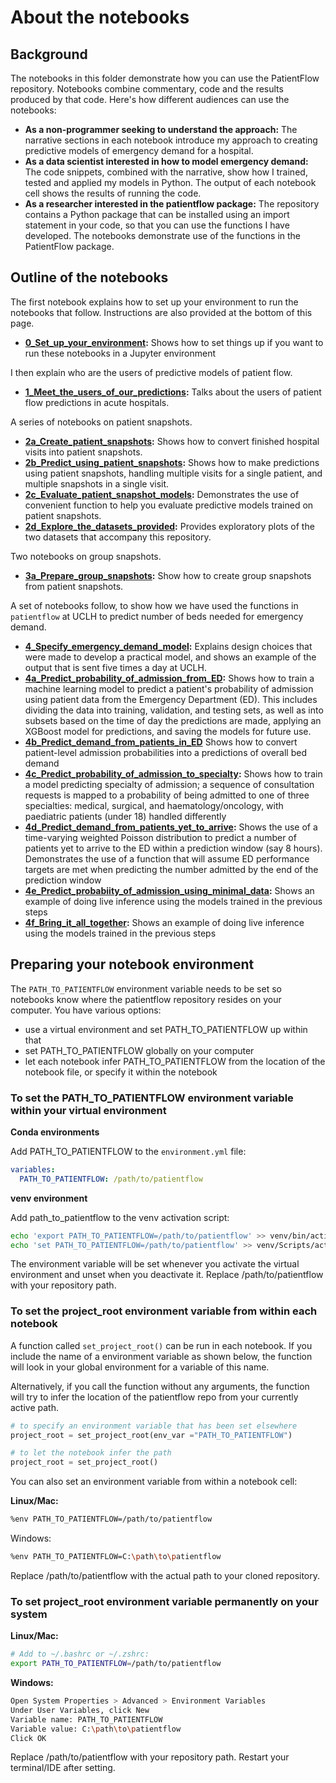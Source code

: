 # About the notebooks

## Background

The notebooks in this folder demonstrate how you can use the PatientFlow repository. Notebooks combine commentary, code and the results produced by that code. Here's how different audiences can use the notebooks:

- **As a non-programmer seeking to understand the approach:** The narrative sections in each notebook introduce my approach to creating predictive models of emergency demand for a hospital.
- **As a data scientist interested in how to model emergency demand:** The code snippets, combined with the narrative, show how I trained, tested and applied my models in Python. The output of each notebook cell shows the results of running the code.
- **As a researcher interested in the patientflow package:** The repository contains a Python package that can be installed using an import statement in your code, so that you can use the functions I have developed. The notebooks demonstrate use of the functions in the PatientFlow package.

## Outline of the notebooks

The first notebook explains how to set up your environment to run the notebooks that follow. Instructions are also provided at the bottom of this page.

- **[0_Set_up_your_environment](https://github.com/UCL-CORU/patientflow/blob/main/notebooks/0_Set_up_your_environment.md):** Shows how to set things up if you want to run these notebooks in a Jupyter environment

I then explain who are the users of predictive models of patient flow.

- **[1_Meet_the_users_of_our_predictions](https://github.com/UCL-CORU/patientflow/blob/main/notebooks/1_Meet_the_users_of_our_predictions.md):** Talks about the users of patient flow predictions in acute hospitals.

A series of notebooks on patient snapshots.

- **[2a_Create_patient_snapshots](https://github.com/UCL-CORU/patientflow/blob/main/notebooks/2a_Create_patient_snapshots.md):** Shows how to convert finished hospital visits into patient snapshots.
- **[2b_Predict_using_patient_snapshots](https://github.com/UCL-CORU/patientflow/blob/main/notebooks/2b_Predict_using_patient_snapshots.md):** Shows how to make predictions using patient snapshots, handling multiple visits for a single patient, and multiple snapshots in a single visit.
- **[2c_Evaluate_patient_snapshot_models](https://github.com/UCL-CORU/patientflow/blob/main/notebooks/2c_Evaluate_patient_snapshot_models.md):** Demonstrates the use of convenient function to help you evaluate predictive models trained on patient snapshots.
- **[2d_Explore_the_datasets_provided](https://github.com/UCL-CORU/patientflow/blob/main/notebooks/2d_Explore_the_datasets_provided.md):** Provides exploratory plots of the two datasets that accompany this repository.

Two notebooks on group snapshots.

- **[3a_Prepare_group_snapshots](https://github.com/UCL-CORU/patientflow/blob/main/notebooks/3a_Create_group_snapshots.md):** Show how to create group snapshots from patient snapshots.

A set of notebooks follow, to show how we have used the functions in `patientflow` at UCLH to predict number of beds needed for emergency demand.

- **[4_Specify_emergency_demand_model](https://github.com/UCL-CORU/patientflow/blob/main/notebooks/4_Specify_emergency_demand_model.md):** Explains design choices that were made to develop a practical model, and shows an example of the output that is sent five times a day at UCLH.
- **[4a_Predict_probability_of_admission_from_ED](https://github.com/UCL-CORU/patientflow/blob/main/notebooks/4a_Predict_probability_of_admission_from_ED.md):** Shows how to train a machine learning model to predict a patient's probability of admission using patient data from the Emergency Department (ED). This includes dividing the data into training, validation, and testing sets, as well as into subsets based on the time of day the predictions are made, applying an XGBoost model for predictions, and saving the models for future use.
- **[4b_Predict_demand_from_patients_in_ED](https://github.com/UCL-CORU/patientflow/blob/main/notebooks/4b_Predict_demand_from_patients_in_ED.md)** Shows how to convert patient-level admission probabilities into a predictions of overall bed demand
- **[4c_Predict_probability_of_admission_to_specialty](https://github.com/UCL-CORU/patientflow/blob/main/notebooks/4c_Predict_probability_of_admission_to_specialty.md):** Shows how to train a model predicting specialty of admission; a sequence of consultation requests is mapped to a probability of being admitted to one of three specialties: medical, surgical, and haematology/oncology, with paediatric patients (under 18) handled differently
- **[4d_Predict_demand_from_patients_yet_to_arrive](https://github.com/UCL-CORU/patientflow/blob/main/notebooks/4d_Predict_demand_from_patients_yet_to_arrive.md):** Shows the use of a time-varying weighted Poisson distribution to predict a number of patients yet to arrive to the ED within a prediction window (say 8 hours). Demonstrates the use of a function that will assume ED performance targets are met when predicting the number admitted by the end of the prediction window
- **[4e_Predict_probabiity_of_admission_using_minimal_data](https://github.com/UCL-CORU/patientflow/blob/main/notebooks/4e_Predict_probabiity_of_admission_using_minimal_data.md):** Shows an example of doing live inference using the models trained in the previous steps
- **[4f_Bring_it_all_together](https://github.com/UCL-CORU/patientflow/blob/main/notebooks/4f_Bring_it_all_together.md):** Shows an example of doing live inference using the models trained in the previous steps

## Preparing your notebook environment

The `PATH_TO_PATIENTFLOW` environment variable needs to be set so notebooks know where the patientflow repository resides on your computer. You have various options:

- use a virtual environment and set PATH_TO_PATIENTFLOW up within that
- set PATH_TO_PATIENTFLOW globally on your computer
- let each notebook infer PATH_TO_PATIENTFLOW from the location of the notebook file, or specify it within the notebook

### To set the PATH_TO_PATIENTFLOW environment variable within your virtual environment

**Conda environments**

Add PATH_TO_PATIENTFLOW to the `environment.yml` file:

```yaml
variables:
  PATH_TO_PATIENTFLOW: /path/to/patientflow
```

**venv environment**

Add path_to_patientflow to the venv activation script:

```sh
echo 'export PATH_TO_PATIENTFLOW=/path/to/patientflow' >> venv/bin/activate  # Linux/Mac
echo 'set PATH_TO_PATIENTFLOW=/path/to/patientflow' >> venv/Scripts/activate.bat  # Windows
```

The environment variable will be set whenever you activate the virtual environment and unset when you deactivate it.
Replace /path/to/patientflow with your repository path.

### To set the project_root environment variable from within each notebook

A function called `set_project_root()` can be run in each notebook. If you include the name of a environment variable as shown below, the function will look in your global environment for a variable of this name.

Alternatively, if you call the function without any arguments, the function will try to infer the location of the patientflow repo from your currently active path.

```python
# to specify an environment variable that has been set elsewhere
project_root = set_project_root(env_var ="PATH_TO_PATIENTFLOW")

# to let the notebook infer the path
project_root = set_project_root()

```

You can also set an environment variable from within a notebook cell:

**Linux/Mac:**

```sh
%env PATH_TO_PATIENTFLOW=/path/to/patientflow
```

Windows:

```sh
%env PATH_TO_PATIENTFLOW=C:\path\to\patientflow
```

Replace /path/to/patientflow with the actual path to your cloned repository.

### To set project_root environment variable permanently on your system

**Linux/Mac:**

```sh
# Add to ~/.bashrc or ~/.zshrc:
export PATH_TO_PATIENTFLOW=/path/to/patientflow
```

**Windows:**

```sh
Open System Properties > Advanced > Environment Variables
Under User Variables, click New
Variable name: PATH_TO_PATIENTFLOW
Variable value: C:\path\to\patientflow
Click OK
```

Replace /path/to/patientflow with your repository path. Restart your terminal/IDE after setting.
